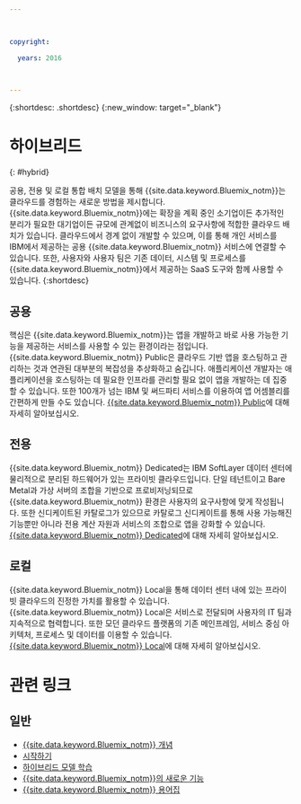 ```yaml
---

 

copyright:

  years: 2016

 

---
```


{:shortdesc: .shortdesc}
{:new_window: target="_blank"}

# 하이브리드
{: #hybrid}

공용, 전용 및 로컬 통합 배치 모델을 통해 {{site.data.keyword.Bluemix_notm}}는 클라우드를 경험하는 새로운 방법을 제시합니다. {{site.data.keyword.Bluemix_notm}}에는 확장을 계획 중인 소기업이든 추가적인 분리가 필요한 대기업이든 규모에 관계없이 비즈니스의 요구사항에 적합한 클라우드 배치가 있습니다. 클라우드에서 경계 없이 개발할 수 있으며, 이를 통해 개인 서비스를 IBM에서 제공하는 공용 {{site.data.keyword.Bluemix_notm}} 서비스에 연결할 수 있습니다. 또한, 사용자와 사용자 팀은 기존 데이터, 시스템 및 프로세스를 {{site.data.keyword.Bluemix_notm}}에서 제공하는 SaaS 도구와 함께 사용할 수 있습니다.
{:shortdesc}

## 공용

핵심은
{{site.data.keyword.Bluemix_notm}}는
앱을 개발하고 바로 사용 가능한 기능을 제공하는 서비스를
사용할 수 있는 환경이라는 점입니다. {{site.data.keyword.Bluemix_notm}} Public은 클라우드 기반 앱을 호스팅하고 관리하는 것과 연관된 대부분의 복잡성을 추상화하고 숨깁니다. 애플리케이션 개발자는 애플리케이션을 호스팅하는 데 필요한 인프라를 관리할 필요 없이 앱을 개발하는 데 집중할 수 있습니다. 또한 100개가 넘는 IBM 및 써드파티 서비스를 이용하여 앱 어셈블리를 간편하게 만들 수도 있습니다. [{{site.data.keyword.Bluemix_notm}} Public](../public/index.html)에 대해 자세히 알아보십시오.

## 전용

{{site.data.keyword.Bluemix_notm}} Dedicated는 IBM SoftLayer 데이터 센터에 물리적으로 분리된 하드웨어가 있는 프라이빗 클라우드입니다. 단일 테넌트이고 Bare Metal과 가상 서버의 조합을 기반으로 프로비저닝되므로 {{site.data.keyword.Bluemix_notm}} 환경은 사용자의 요구사항에 맞게 작성됩니다. 또한 신디케이트된 카탈로그가 있으므로 카탈로그 신디케이트를 통해 사용 가능해진 기능뿐만 아니라 전용 계산 자원과 서비스의 조합으로 앱을 강화할 수 있습니다. [{{site.data.keyword.Bluemix_notm}} Dedicated](../dedicated/index.html)에 대해 자세히 알아보십시오.

## 로컬

{{site.data.keyword.Bluemix_notm}} Local을 통해 데이터 센터 내에 있는 프라이빗 클라우드의 진정한 가치를 활용할 수 있습니다. {{site.data.keyword.Bluemix_notm}} Local은 서비스로 전달되며 사용자의 IT 팀과 지속적으로 협력합니다. 또한 모던 클라우드 플랫폼의 기존 메인프레임, 서비스 중심 아키텍처, 프로세스 및 데이터를 이용할 수 있습니다. [{{site.data.keyword.Bluemix_notm}} Local](../local/index.html)에 대해 자세히 알아보십시오.

# 관련 링크
## 일반
* [{{site.data.keyword.Bluemix_notm}} 개념](http://www.ibm.com/cloud-computing/bluemix/what-is-bluemix/)
* [시작하기](http://www.ibm.com/cloud-computing/bluemix/getting-started/)
* [하이브리드 모델 학습](http://www.ibm.com/cloud-computing/bluemix/hybrid/)
* [{{site.data.keyword.Bluemix_notm}}의 새로운 기능](../whatsnew/index.html)
* [{{site.data.keyword.Bluemix_notm}} 용어집](../overview/glossary/index.html)
